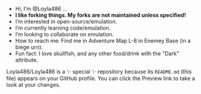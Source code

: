 -  Hi, I’m @Loyla486 ...
-  **I like forking things. My forks are not maintained unless specified!**
-  I’m interested in open-source/emulation.
-  I’m currently learning code/emulation.
-  I’m looking to collaborate on emulation.
-  How to reach me: Find me in Adventure Map L-8 in Enemey Base (in a biege urn).
-  Fun fact: I love skullfish, and any other food/drink with the "Dark" attribute.

  
Loyla486/Loyla486 is a ✨ special ✨ repository because its `README.md` (this file) appears on your GitHub profile. You can click the Preview link to take a look at your changes.
